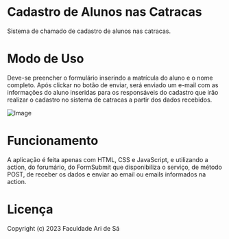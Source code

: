 # Cadastro de Alunos nas Catracas

Sistema de chamado de cadastro de alunos nas catracas.

# Modo de Uso

Deve-se preencher o formulário inserindo a matrícula do aluno
e o nome completo. Após clickar no botão de enviar, será enviado
um e-mail com as informações do aluno inseridas para os responsáveis
do cadastro que irão realizar o cadastro no sistema de catracas 
a partir dos dados recebidos.

![Image]("image.png")

# Funcionamento
A aplicação é feita apenas com HTML, CSS e JavaScript, e utilizando a action, do forumário, do FormSubmit que disponibiliza o serviço, de método POST, de receber os dados e enviar ao email ou emails informados na action.

# Licença
Copyright (c) 2023 Faculdade Ari de Sá
